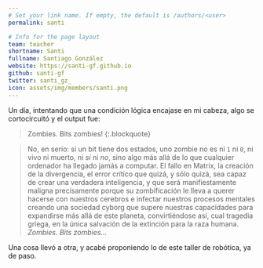 ```yaml
---
# Set your link name. If empty, the default is /authors/<user>
permalink: santi

# Info for the page layout
team: teacher
shortname: Santi
fullname: Santiago González
website: https://santi-gf.github.io
github: santi-gf
twitter: santi_gz_
icon: assets/img/members/santi.png
---
```


Un día, intentando que una condición lógica encajase en mi cabeza,
algo se cortocircuitó y el output fue: 

> Zombies. Bits zombies!
{:.blockquote}

> No, en serio: si un bit tiene dos estados, uno zombie no es ni `1` ni `0`, ni vivo ni muerto, ni *sí* ni *no*, sino algo más allá de lo que cualquier ordenador ha llegado jamás a computar. El fallo en Matrix, la creación de la divergencia, el error crítico que quizá, y sólo quizá, sea capaz de crear una verdadera inteligencia, y que será manifiestamente maligna precisamente porque su zombificación le lleva a querer hacerse con nuestros cerebros e infectar nuestros procesos mentales creando una sociedad cyborg que supere nuestras capacidades para expandirse más allá de este planeta, convirtiéndose así, cual tragedia griega, en la única salvación de la extinción para la raza humana. *Zombies. Bits zombies...*

Una cosa llevó a otra, y acabé proponiendo lo de este taller de robótica, ya de paso.

